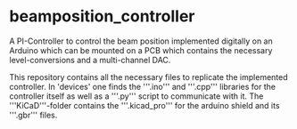 # beamposition_controller
A PI-Controller to control the beam position implemented digitally on an Arduino which can be mounted on a PCB which contains the necessary level-conversions and a multi-channel DAC.

This repository contains all the necessary files to replicate the implemented controller. In 'devices' one finds the '''.ino''' and '''.cpp''' libraries for the controller itself as well as a '''.py''' script to communicate with it.
The '''KiCaD'''-folder contains the '''.kicad_pro''' for the arduino shield and its '''.gbr''' files. 